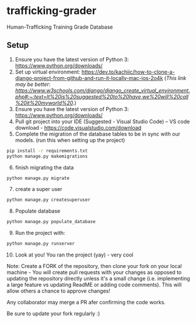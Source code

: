 # trafficking-grader

Human-Trafficking Training Grade Database

## Setup

1. Ensure you have the latest version of Python 3: https://www.python.org/downloads/
2. Set up virtual environment: https://dev.to/kachiic/how-to-clone-a-django-project-from-github-and-run-it-locally-mac-ios-2o4k
    (*This link may be better: https://www.w3schools.com/django/django_create_virtual_environment.php#:~:text=It%20is%20suggested%20to%20have,we%20will%20call%20it%20myworld%20.*)
3. Ensure you have the latest version of Python 3: https://www.python.org/downloads/
4. Pull git project into your IDE (Suggested - Visual Studio Code)
– VS code  download - https://code.visualstudio.com/download
5. Complete the migration of the database tables to be in sync with our models. (run this when setting up the project)
```bash
pip install -r requirements.txt
python manage.py makemigrations
```
6. finish migrating the data
```bash
python manage.py migrate
```
7. create a super user
```bash
python manage.py createsuperuser
```
8. Populate database
```bash
python manage.py populate_database
```
9. Run the project with:
```bash
python manage.py runserver
```
10. Look at you! You ran the project (yay) - very cool


Note: Create a FORK of the repository, then clone your fork on your local machine - You will create pull requests with your changes as opposed to updating the repository directly unless it's a small change (i.e. implementing a large feature vs updating ReadME or adding code comments). 
This will allow others a chance to approve changes! 

Any collaborator may merge a PR afer confirming the code works.

Be sure to update your fork regularly :)
